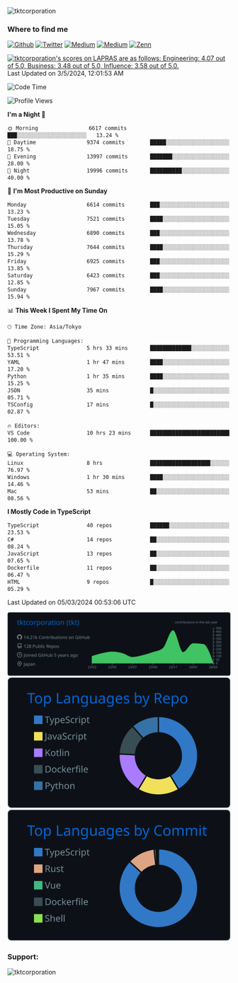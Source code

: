 <p align="left"> <img src="https://komarev.com/ghpvc/?username=tktcorporation&label=Profile%20views&color=0e75b6&style=flat" alt="tktcorporation" /> </p>

<h3>Where to find me</h3>
<p>
<a href="https://github.com/tktcorporation" target="_blank"><img alt="Github" src="https://img.shields.io/badge/GitHub-%2312100E.svg?&style=for-the-badge&logo=Github&logoColor=white" /></a>
<a href="https://twitter.com/tktcorporation" target="_blank"><img alt="Twitter" src="https://img.shields.io/badge/twitter-%231DA1F2.svg?&style=for-the-badge&logo=twitter&logoColor=white" /></a>
<a href="https://www.linkedin.com/in/tktcorporation" target="_blank"><img alt="Medium" src="https://img.shields.io/badge/linkdin-0a66c2.svg?&style=for-the-badge&logo=linkedin&logoColor=white" /></a>
<a href="https://qiita.com/tktcorporation" target="_blank"><img alt="Medium" src="https://img.shields.io/badge/qiita-55C500.svg?&style=for-the-badge&logo=qiita&logoColor=white" /></a>
<a href="https://zenn.dev/tktcorporation" target="_blank"><img alt="Zenn" src="https://img.shields.io/badge/Zenn-3EA8FF.svg?&style=for-the-badge&logo=Zenn&logoColor=white" /></a>
</p>

<!--START_SECTION:lapras-card-->
<p ><a href="https://lapras.com/public/tktcorporation" target="_blank" rel="noopener noreferrer"><img alt="tktcorporation's scores on LAPRAS are as follows: Engineering: 4.07 out of 5.0, Business: 3.48 out of 5.0, Influence: 3.58 out of 5.0." src="https://lapras-card-generator.vercel.app/api/svg?e=4.07&b=3.48&i=3.58&b1=%23232323&b2=%236d6d6d&i1=%23212121&i2=%23818181&l=en" width="300" ></a>  
Last Updated on 3/5/2024, 12:01:53 AM</p>
<!--END_SECTION:lapras-card-->
  
<!--START_SECTION:waka-->
![Code Time](http://img.shields.io/badge/Code%20Time-1%2C413%20hrs%2046%20mins-blue)

![Profile Views](http://img.shields.io/badge/Profile%20Views-0-blue)

**I'm a Night 🦉** 

```text
🌞 Morning                6617 commits        ███░░░░░░░░░░░░░░░░░░░░░░   13.24 % 
🌆 Daytime                9374 commits        █████░░░░░░░░░░░░░░░░░░░░   18.75 % 
🌃 Evening                13997 commits       ███████░░░░░░░░░░░░░░░░░░   28.00 % 
🌙 Night                  19996 commits       ██████████░░░░░░░░░░░░░░░   40.00 % 
```
📅 **I'm Most Productive on Sunday** 

```text
Monday                   6614 commits        ███░░░░░░░░░░░░░░░░░░░░░░   13.23 % 
Tuesday                  7521 commits        ████░░░░░░░░░░░░░░░░░░░░░   15.05 % 
Wednesday                6890 commits        ███░░░░░░░░░░░░░░░░░░░░░░   13.78 % 
Thursday                 7644 commits        ████░░░░░░░░░░░░░░░░░░░░░   15.29 % 
Friday                   6925 commits        ███░░░░░░░░░░░░░░░░░░░░░░   13.85 % 
Saturday                 6423 commits        ███░░░░░░░░░░░░░░░░░░░░░░   12.85 % 
Sunday                   7967 commits        ████░░░░░░░░░░░░░░░░░░░░░   15.94 % 
```


📊 **This Week I Spent My Time On** 

```text
🕑︎ Time Zone: Asia/Tokyo

💬 Programming Languages: 
TypeScript               5 hrs 33 mins       █████████████░░░░░░░░░░░░   53.51 % 
YAML                     1 hr 47 mins        ████░░░░░░░░░░░░░░░░░░░░░   17.20 % 
Python                   1 hr 35 mins        ████░░░░░░░░░░░░░░░░░░░░░   15.25 % 
JSON                     35 mins             █░░░░░░░░░░░░░░░░░░░░░░░░   05.71 % 
TSConfig                 17 mins             █░░░░░░░░░░░░░░░░░░░░░░░░   02.87 % 

🔥 Editors: 
VS Code                  10 hrs 23 mins      █████████████████████████   100.00 % 

💻 Operating System: 
Linux                    8 hrs               ███████████████████░░░░░░   76.97 % 
Windows                  1 hr 30 mins        ████░░░░░░░░░░░░░░░░░░░░░   14.46 % 
Mac                      53 mins             ██░░░░░░░░░░░░░░░░░░░░░░░   08.56 % 
```

**I Mostly Code in TypeScript** 

```text
TypeScript               40 repos            ██████░░░░░░░░░░░░░░░░░░░   23.53 % 
C#                       14 repos            ██░░░░░░░░░░░░░░░░░░░░░░░   08.24 % 
JavaScript               13 repos            ██░░░░░░░░░░░░░░░░░░░░░░░   07.65 % 
Dockerfile               11 repos            ██░░░░░░░░░░░░░░░░░░░░░░░   06.47 % 
HTML                     9 repos             █░░░░░░░░░░░░░░░░░░░░░░░░   05.29 % 
```




 Last Updated on 05/03/2024 00:53:06 UTC
<!--END_SECTION:waka-->

[![](https://raw.githubusercontent.com/tktcorporation/tktcorporation/master/profile-summary-card-output/github_dark/0-profile-details.svg)](https://github.com/vn7n24fzkq/github-profile-summary-cards)
[![](https://raw.githubusercontent.com/tktcorporation/tktcorporation/master/profile-summary-card-output/github_dark/1-repos-per-language.svg)](https://github.com/vn7n24fzkq/github-profile-summary-cards) [![](https://raw.githubusercontent.com/tktcorporation/tktcorporation/master/profile-summary-card-output/github_dark/2-most-commit-language.svg)](https://github.com/vn7n24fzkq/github-profile-summary-cards)

<h3 align="left">Support:</h3>
<p><a href="https://www.buymeacoffee.com/tktcorporation"> <img align="left" src="https://cdn.buymeacoffee.com/buttons/v2/default-yellow.png" height="50" width="210" alt="tktcorporation" /></a></p><br><br>
